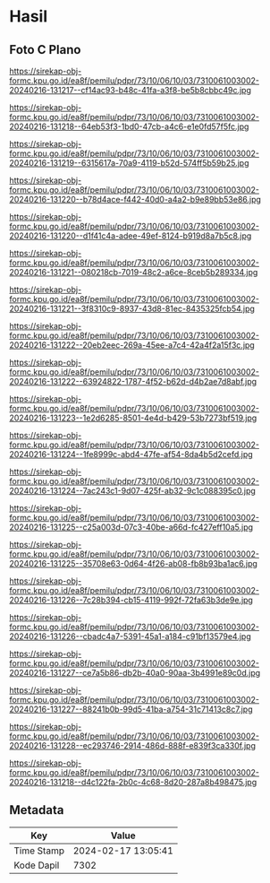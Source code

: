 # Hasil

## Foto C Plano

https://sirekap-obj-formc.kpu.go.id/ea8f/pemilu/pdpr/73/10/06/10/03/7310061003002-20240216-131217--cf14ac93-b48c-41fa-a3f8-be5b8cbbc49c.jpg

https://sirekap-obj-formc.kpu.go.id/ea8f/pemilu/pdpr/73/10/06/10/03/7310061003002-20240216-131218--64eb53f3-1bd0-47cb-a4c6-e1e0fd57f5fc.jpg

https://sirekap-obj-formc.kpu.go.id/ea8f/pemilu/pdpr/73/10/06/10/03/7310061003002-20240216-131219--6315617a-70a9-4119-b52d-574ff5b59b25.jpg

https://sirekap-obj-formc.kpu.go.id/ea8f/pemilu/pdpr/73/10/06/10/03/7310061003002-20240216-131220--b78d4ace-f442-40d0-a4a2-b9e89bb53e86.jpg

https://sirekap-obj-formc.kpu.go.id/ea8f/pemilu/pdpr/73/10/06/10/03/7310061003002-20240216-131220--d1f41c4a-adee-49ef-8124-b919d8a7b5c8.jpg

https://sirekap-obj-formc.kpu.go.id/ea8f/pemilu/pdpr/73/10/06/10/03/7310061003002-20240216-131221--080218cb-7019-48c2-a6ce-8ceb5b289334.jpg

https://sirekap-obj-formc.kpu.go.id/ea8f/pemilu/pdpr/73/10/06/10/03/7310061003002-20240216-131221--3f8310c9-8937-43d8-81ec-8435325fcb54.jpg

https://sirekap-obj-formc.kpu.go.id/ea8f/pemilu/pdpr/73/10/06/10/03/7310061003002-20240216-131222--20eb2eec-269a-45ee-a7c4-42a4f2a15f3c.jpg

https://sirekap-obj-formc.kpu.go.id/ea8f/pemilu/pdpr/73/10/06/10/03/7310061003002-20240216-131222--63924822-1787-4f52-b62d-d4b2ae7d8abf.jpg

https://sirekap-obj-formc.kpu.go.id/ea8f/pemilu/pdpr/73/10/06/10/03/7310061003002-20240216-131223--1e2d6285-8501-4e4d-b429-53b7273bf519.jpg

https://sirekap-obj-formc.kpu.go.id/ea8f/pemilu/pdpr/73/10/06/10/03/7310061003002-20240216-131224--1fe8999c-abd4-47fe-af54-8da4b5d2cefd.jpg

https://sirekap-obj-formc.kpu.go.id/ea8f/pemilu/pdpr/73/10/06/10/03/7310061003002-20240216-131224--7ac243c1-9d07-425f-ab32-9c1c088395c0.jpg

https://sirekap-obj-formc.kpu.go.id/ea8f/pemilu/pdpr/73/10/06/10/03/7310061003002-20240216-131225--c25a003d-07c3-40be-a66d-fc427eff10a5.jpg

https://sirekap-obj-formc.kpu.go.id/ea8f/pemilu/pdpr/73/10/06/10/03/7310061003002-20240216-131225--35708e63-0d64-4f26-ab08-fb8b93ba1ac6.jpg

https://sirekap-obj-formc.kpu.go.id/ea8f/pemilu/pdpr/73/10/06/10/03/7310061003002-20240216-131226--7c28b394-cb15-4119-992f-72fa63b3de9e.jpg

https://sirekap-obj-formc.kpu.go.id/ea8f/pemilu/pdpr/73/10/06/10/03/7310061003002-20240216-131226--cbadc4a7-5391-45a1-a184-c91bf13579e4.jpg

https://sirekap-obj-formc.kpu.go.id/ea8f/pemilu/pdpr/73/10/06/10/03/7310061003002-20240216-131227--ce7a5b86-db2b-40a0-90aa-3b4991e89c0d.jpg

https://sirekap-obj-formc.kpu.go.id/ea8f/pemilu/pdpr/73/10/06/10/03/7310061003002-20240216-131227--88241b0b-99d5-41ba-a754-31c71413c8c7.jpg

https://sirekap-obj-formc.kpu.go.id/ea8f/pemilu/pdpr/73/10/06/10/03/7310061003002-20240216-131228--ec293746-2914-486d-888f-e839f3ca330f.jpg

https://sirekap-obj-formc.kpu.go.id/ea8f/pemilu/pdpr/73/10/06/10/03/7310061003002-20240216-131218--d4c122fa-2b0c-4c68-8d20-287a8b498475.jpg


## Metadata

| Key        | Value               |
| ---------- | ------------------- |
| Time Stamp | 2024-02-17 13:05:41 |
| Kode Dapil | 7302                |



